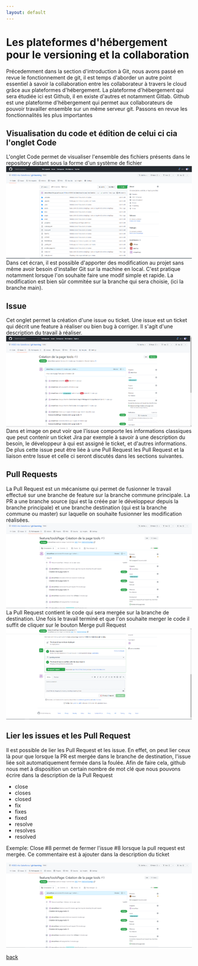 ```yaml
---
layout: default
---
```


# Les plateformes d'hébergement pour le versioning et la collaboration
Précedemment dans la section d'introduction à Git, nous avons passé en revue le fonctionnement de git, il est temps d'aborder un autre point essentiel à savoir la collaboration entre les collaborateur à travers le cloud grâce aux plateformes d'hébergement. La plateforme d'hébergement qui sera étudiée ici est Github, il en existe d'autres et notamment Gitlab. Github est une plateforme d'hébergement qui permet aux collaborateurs de pouvoir travailler ensemble sur un même serveur git.
Passons en revue les fonctionnalités les plus importantes 

## Visualisation du code et édition de celui ci cia l'onglet Code
L'onglet Code permet de visualiser l'ensemble des fichiers présents dans le repository distant sous la forme d'un système de fichier
![github_code_tab](../assets/images/github_code_tab.PNG)
Dans cet écran, il est possible d'apporter des modification au projet sans même avoir besoin d'installer Git sur la machine en local. C'est pratique notamment lorsque l'on souhaite faire une modif simple et rapide. La modification est bien sûr commitée sur la branche qui sera choisie, (ici la branche main).

## Issue
Cet onglet permet la création d'une issue ou ticket. Une issue est un ticket qui décrit une feature à réaliser ou bien bug à corriger. Il s'agit d'une description du travail à réaliser.
![github_issue_tab](../assets/images/github_issue_tab.png)
Dans et image on peut voir que l'issue comporte les informations classiques que peut contenir un ticket Jira par exemple à savoir à une description du besoin, le développeur à qui est assigné le ticket, et d'autres informations. De plus cette issue peut être liée à une Pull Request les Pull Request et la liaison entre Issue et celle ci seront discutés dans les sections suivantes.

## Pull Requests
La Pull Request est un mécanisme qui permet de fusionner le travail effectué sur une branche de feature sur la branche commune principale. La PR a une branche source (qui est la créée par le développeur depuis la branche principale) et une branche destination (qui est la branche commune ou master) sur laquelle on souhaite fusionner les modification réalisées.
![github_pullRequest_tab](../assets/images/github_pullRequest_tab.png)
La Pull Request contient le code qui sera mergée sur la branche de destination.
Une fois le travail terminé et que l'on souhaite merger le code il suffit de cliquer sur le bouton Merge pull Request
![github_pullRequest-merge_tab](../assets/images/github_pullRequest-merge_tab.png)


## Lier les issues et les Pull Request
Il est possible de lier les Pull Request et les issue. En effet, on peut lier ceux là pour que lorsque la PR est mergée dans le branche de destination, l'issue liée soit automatiquement fermée dans la foulée.
Afin de faire cela, github nous met à disposition un certain nombre de mot clé que nous pouvons écrire dans la description de la Pull Request

- close
- closes
- closed
- fix
- fixes
- fixed
- resolve
- resolves
- resolved

Exemple:  Close #8 permet de fermer l'issue #8 lorsque la pull request est mergée.
Ce commentaire est à ajouter dans la description du ticket

![github_linkIssuesPR_tab](../assets/images/github_linkIssuesPR_tab.png)

[back](./)
